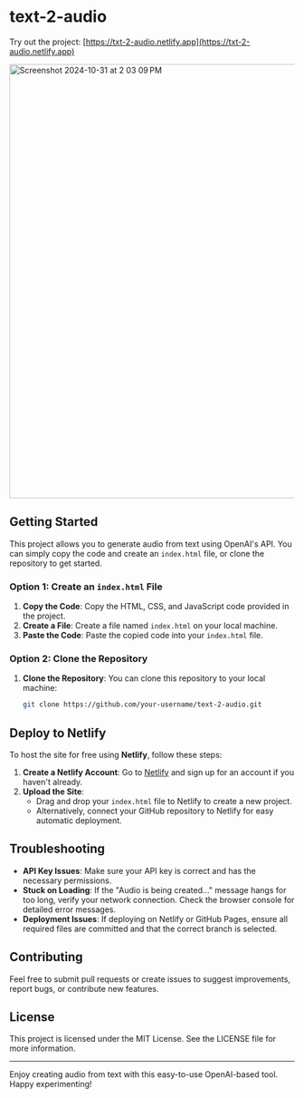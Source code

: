 # text-2-audio

Try out the project: [https://txt-2-audio.netlify.app](https://txt-2-audio.netlify.app)

<img width="766" alt="Screenshot 2024-10-31 at 2 03 09 PM" src="https://github.com/user-attachments/assets/a2231293-3451-4c9c-9bd1-b50eafe471e0">

## Getting Started

This project allows you to generate audio from text using OpenAI's API. You can simply copy the code and create an `index.html` file, or clone the repository to get started.

### Option 1: Create an `index.html` File
1. **Copy the Code**: Copy the HTML, CSS, and JavaScript code provided in the project.
2. **Create a File**: Create a file named `index.html` on your local machine.
3. **Paste the Code**: Paste the copied code into your `index.html` file.

### Option 2: Clone the Repository
1. **Clone the Repository**: You can clone this repository to your local machine:
   ```sh
   git clone https://github.com/your-username/text-2-audio.git
   ```

## Deploy to Netlify
To host the site for free using **Netlify**, follow these steps:

1. **Create a Netlify Account**: Go to [Netlify](https://www.netlify.com) and sign up for an account if you haven't already.
2. **Upload the Site**:
   - Drag and drop your `index.html` file to Netlify to create a new project.
   - Alternatively, connect your GitHub repository to Netlify for easy automatic deployment.

## Troubleshooting
- **API Key Issues**: Make sure your API key is correct and has the necessary permissions.
- **Stuck on Loading**: If the "Audio is being created..." message hangs for too long, verify your network connection. Check the browser console for detailed error messages.
- **Deployment Issues**: If deploying on Netlify or GitHub Pages, ensure all required files are committed and that the correct branch is selected.

## Contributing
Feel free to submit pull requests or create issues to suggest improvements, report bugs, or contribute new features.

## License
This project is licensed under the MIT License. See the LICENSE file for more information.

---

Enjoy creating audio from text with this easy-to-use OpenAI-based tool. Happy experimenting!


